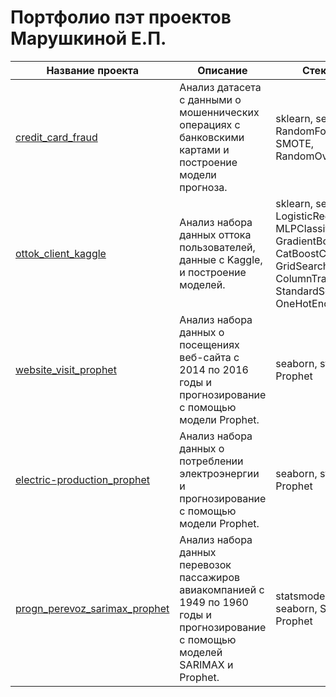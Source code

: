 # Портфолио пэт проектов Марушкиной Е.П.
| Название проекта | Описание |Стек и методы |
| --- | --- | --- |
| [credit_card_fraud](https://github.com/ElenaMaru/pet-projects/tree/main/credit_card_fraud) | Анализ датасета с данными о мошеннических операциях с банковскими картами и построение модели прогноза. | sklearn, seaborn, RandomForestClassifier, SMOTE, RandomOverSampler|
| [ottok_client_kaggle](https://github.com/ElenaMaru/pet-projects/tree/main/ottok_client_kaggle) | Анализ набора данных оттока пользователей, данные с Kaggle, и построение моделей. | sklearn, seaborn, LogisticRegressionCV, MLPClassifier, GradientBoostingClassifier, CatBoostClassifier, GridSearchCV, ColumnTransformer, StandardScaler, OneHotEncoder,  Pipeline|
| [website_visit_prophet](https://github.com/ElenaMaru/pet-projects/tree/main/website_visit_prophet) | Анализ набора данных о посещениях веб-сайта с 2014 по 2016 годы и прогнозирование с помощью модели Prophet. |seaborn, statsmodels, Prophet |
| [electric-production_prophet](https://github.com/ElenaMaru/pet-projects/tree/main/electric-production_prophet) | Анализ набора данных о потреблении электроэнергии и прогнозирование с помощью модели Prophet. |seaborn, statsmodels, Prophet |
| [progn_perevoz_sarimax_prophet](https://github.com/ElenaMaru/pet-projects/tree/main/progn_perevoz_sarimax_prophet) | Анализ набора данных перевозок пассажиров авиакомпанией с 1949 по 1960 годы и прогнозирование с помощью моделей SARIMAX и Prophet. |statsmodels, sklearn, seaborn, SARIMAX, Prophet |
